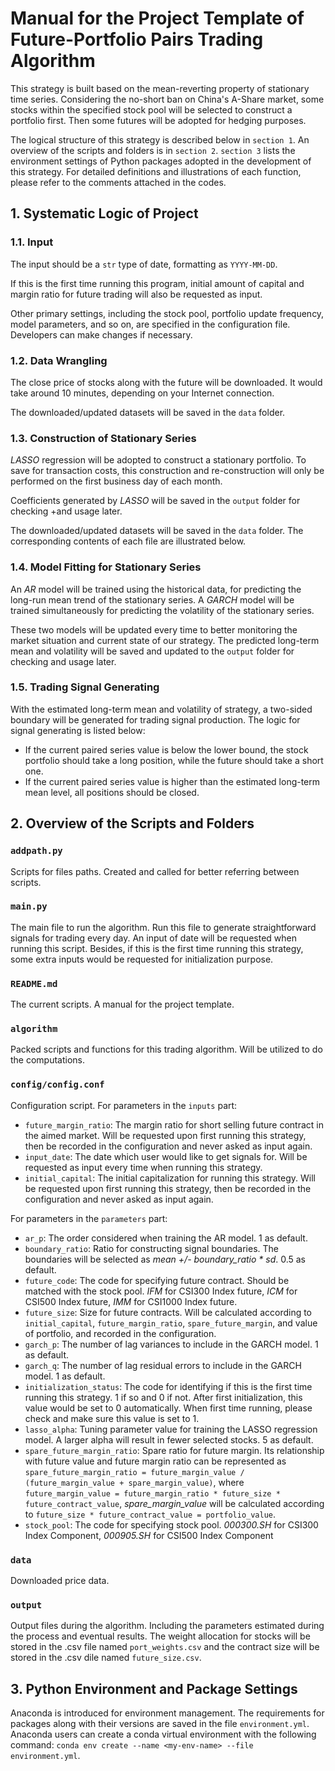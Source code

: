 # Manual for the Project Template of Future-Portfolio Pairs Trading Algorithm
This strategy is built based on the mean-reverting property of stationary time
series. Considering the no-short ban on China's A-Share market, some stocks within
the specified stock pool will be selected to construct a portfolio first. Then some
futures will be adopted for hedging purposes.

The logical structure of this strategy is described below in `section 1`. An
overview of the scripts and folders is in `section 2`. `section 3` lists the
environment settings of Python packages adopted in the development of this strategy.
For detailed definitions and illustrations of each function, please refer to the
comments attached in the codes.

## 1. Systematic Logic of Project

### 1.1. Input
The input should be a `str` type of date, formatting as `YYYY-MM-DD`.

If this is the first time running this program, initial amount of capital and margin
ratio for future trading will also be requested as input.

Other primary settings, including the stock pool, portfolio update frequency, model
parameters, and so on, are specified in the configuration file. Developers can make
changes if necessary.

### 1.2. Data Wrangling
The close price of stocks along with the future will be downloaded. It would take
around 10 minutes, depending on your Internet connection.

The downloaded/updated datasets will be saved in the `data` folder.

### 1.3. Construction of Stationary Series
_LASSO_ regression will be adopted to construct a stationary portfolio. To save
for transaction costs, this construction and re-construction will only be performed
on the first business day of each month.

Coefficients generated by _LASSO_ will be saved in the `output` folder for checking
+and usage later.

The downloaded/updated datasets will be saved in the `data` folder. The corresponding
contents of each file are illustrated below.

### 1.4. Model Fitting for Stationary Series
An _AR_ model will be trained using the historical data, for predicting the
long-run mean trend of the stationary series. A _GARCH_ model will be trained
simultaneously for predicting the volatility of the stationary series.

These two models will be updated every time to better monitoring the market
situation and current state of our strategy. The predicted long-term mean and volatility
will be saved and updated to the `output` folder for checking and usage later.

### 1.5. Trading Signal Generating
With the estimated long-term mean and volatility of strategy, a two-sided boundary
will be generated for trading signal production. The logic for signal generating
is listed below:

- If the current paired series value is below the lower bound, the stock portfolio
should take a long position, while the future should take a short one.
- If the current paired series value is higher than the estimated long-term mean level,
all positions should be closed.




## 2. Overview of the Scripts and Folders
### `addpath.py`
Scripts for files paths. Created and called for better referring between scripts.

### `main.py`
The main file to run the algorithm. Run this file to generate straightforward
signals for trading every day. An input of date will be requested when running
this script. Besides, if this is the first time running this strategy, some extra
inputs would be requested for initialization purpose.

### `README.md`
The current scripts. A manual for the project template.

### `algorithm`
Packed scripts and functions for this trading algorithm. Will be utilized to do
the computations.

### `config/config.conf`
Configuration script. For parameters in the `inputs` part:
- `future_margin_ratio`: The margin ratio for short selling future contract in the
aimed market. Will be requested upon first running this strategy, then be recorded in
the configuration and never asked as input again.
- `input_date`: The date which user would like to get signals for. Will be requested
as input every time when running this strategy.
- `initial_capital`: The initial capitalization for running this strategy. Will be
requested upon first running this strategy, then be recorded in the configuration and
never asked as input again.

For parameters in the `parameters` part:
- `ar_p`: The order considered when training the AR model. 1 as default.
- `boundary_ratio`: Ratio for constructing signal boundaries. The boundaries will be selected
as _mean +/- boundary_ratio * sd_. 0.5 as default.
- `future_code`: The code for specifying future contract. Should be matched with the stock
pool. _IFM_ for CSI300 Index future, _ICM_ for CSI500 Index future, _IMM_ for CSI1000 Index
future.
- `future_size`: Size for future contracts. Will be calculated according to `initial_capital`,
`future_margin_ratio`, `spare_future_margin`, and value of portfolio, and recorded in the
configuration.
- `garch_p`: The number of lag variances to include in the GARCH model. 1 as default.
- `garch_q`: The number of lag residual errors to include in the GARCH model. 1 as default.
- `initialization_status`: The code for identifying if this is the first time running this
strategy. 1 if so and 0 if not. After first initialization, this value would be set to 0
automatically. When first time running, please check and make sure this value is set to 1.
- `lasso_alpha`: Tuning parameter value for training the LASSO regression model. A larger
alpha will result in fewer selected stocks. 5 as default.
- `spare_future_margin_ratio`: Spare ratio for future margin. Its relationship with future value
and future margin ratio can be represented as `spare_future_margin_ratio = future_margin_value /
(future_margin_value + spare_margin_value)`, where `future_margin_value = future_margin_ratio *
future_size * future_contract_value`, _spare_margin_value_ will be calculated according to
`future_size * future_contract_value = portfolio_value`.
- `stock_pool`: The code for specifying stock pool. _000300.SH_ for CSI300 Index Component,
_000905.SH_ for CSI500 Index Component

### `data`
Downloaded price data.

### `output`
Output files during the algorithm. Including the parameters estimated during the
process and eventual results. The weight allocation for stocks will be stored in
the .csv file named `port_weights.csv` and the contract size will be stored in
the .csv dile named `future_size.csv`.


## 3. Python Environment and Package Settings
Anaconda is introduced for environment management. The requirements for packages
along with their versions are saved in the file `environment.yml`. Anaconda users
can create a conda virtual environment with the following command:
`conda env create --name <my-env-name> --file environment.yml`.